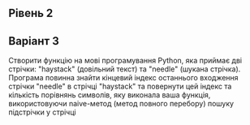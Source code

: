
## Рівень 2 
## Варіант 3
Створити функцію на мові програмування Python, яка приймає дві стрічки: "haystack" (довільний текст) та "needle" (шукана стрічка). Програма повинна знайти кінцевий індекс останнього входження стрічки "needle" в стрічці "haystack" та повернути цей індекс та кількість порівнянь символів, яку виконала ваша функція, використовуючи  naive-метод (метод повного перебору) пошуку підстрічки у стрічці


